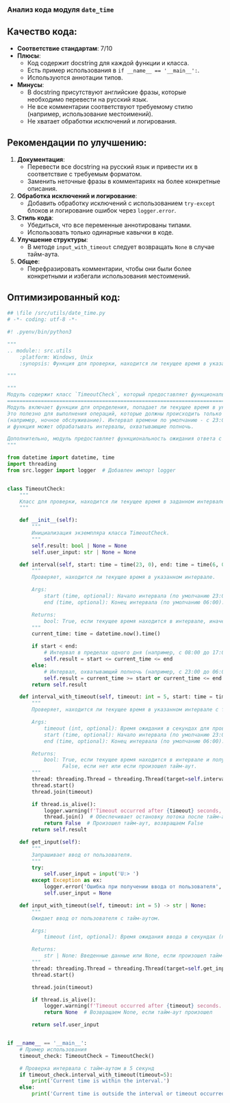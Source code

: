 ### **Анализ кода модуля `date_time`**

## Качество кода:
- **Соответствие стандартам**: 7/10
- **Плюсы**:
  - Код содержит docstring для каждой функции и класса.
  - Есть пример использования в `if __name__ == '__main__':`.
  - Используются аннотации типов.
- **Минусы**:
  - В docstring присутствуют английские фразы, которые необходимо перевести на русский язык.
  - Не все комментарии соответствуют требуемому стилю (например, использование местоимений).
  - Не хватает обработки исключений и логирования.

## Рекомендации по улучшению:
1.  **Документация**:
    - Перевести все docstring на русский язык и привести их в соответствие с требуемым форматом.
    - Заменить неточные фразы в комментариях на более конкретные описания.
2.  **Обработка исключений и логирование**:
    - Добавить обработку исключений с использованием `try-except` блоков и логирование ошибок через `logger.error`.
3.  **Стиль кода**:
    - Убедиться, что все переменные аннотированы типами.
    - Использовать только одинарные кавычки в коде.
4.  **Улучшение структуры**:
    - В методе `input_with_timeout` следует возвращать `None` в случае тайм-аута.
5.  **Общее**:
    - Перефразировать комментарии, чтобы они были более конкретными и избегали использования местоимений.

## Оптимизированный код:
```python
## \file /src/utils/date_time.py
# -*- coding: utf-8 -*-

#! .pyenv/bin/python3

"""
.. module:: src.utils
    :platform: Windows, Unix
    :synopsis: Функция для проверки, находится ли текущее время в указанном интервале с необязательным тайм-аутом.

"""

"""
Модуль содержит класс `TimeoutCheck`, который предоставляет функциональность для проверки, находится ли текущее время в заданном интервале.
======================================================================================================================================
Модуль включает функции для определения, попадает ли текущее время в указанный временной интервал.
Это полезно для выполнения операций, которые должны происходить только в определенные периоды
(например, ночное обслуживание). Интервал времени по умолчанию - с 23:00 до 06:00,
и функция может обрабатывать интервалы, охватывающие полночь.

Дополнительно, модуль предоставляет функциональность ожидания ответа с тайм-аутом.
"""

from datetime import datetime, time
import threading
from src.logger import logger  # Добавлен импорт logger


class TimeoutCheck:
    """
    Класс для проверки, находится ли текущее время в заданном интервале с учетом тайм-аута.
    """

    def __init__(self):
        """
        Инициализация экземпляра класса TimeoutCheck.
        """
        self.result: bool | None = None
        self.user_input: str | None = None

    def interval(self, start: time = time(23, 0), end: time = time(6, 0)) -> bool:
        """
        Проверяет, находится ли текущее время в указанном интервале.

        Args:
            start (time, optional): Начало интервала (по умолчанию 23:00).
            end (time, optional): Конец интервала (по умолчанию 06:00).

        Returns:
            bool: True, если текущее время находится в интервале, иначе False.
        """
        current_time: time = datetime.now().time()

        if start < end:
            # Интервал в пределах одного дня (например, с 08:00 до 17:00)
            self.result = start <= current_time <= end
        else:
            # Интервал, охватывающий полночь (например, с 23:00 до 06:00)
            self.result = current_time >= start or current_time <= end
        return self.result

    def interval_with_timeout(self, timeout: int = 5, start: time = time(23, 0), end: time = time(6, 0)) -> bool:
        """
        Проверяет, находится ли текущее время в указанном интервале с тайм-аутом.

        Args:
            timeout (int, optional): Время ожидания в секундах для проверки интервала (по умолчанию 5).
            start (time, optional): Начало интервала (по умолчанию 23:00).
            end (time, optional): Конец интервала (по умолчанию 06:00).

        Returns:
            bool: True, если текущее время находится в интервале и получен ответ в течение тайм-аута,
                  False, если нет или если произошел тайм-аут.
        """
        thread: threading.Thread = threading.Thread(target=self.interval, args=(start, end))
        thread.start()
        thread.join(timeout)

        if thread.is_alive():
            logger.warning(f'Timeout occurred after {timeout} seconds, continuing execution.') # Логгирование предупреждения о тайм-ауте
            thread.join()  # Обеспечивает остановку потока после тайм-аута
            return False  # Произошел тайм-аут, возвращаем False
        return self.result

    def get_input(self):
        """
        Запрашивает ввод от пользователя.
        """
        try:
            self.user_input = input('U:> ')
        except Exception as ex:
            logger.error('Ошибка при получении ввода от пользователя', ex, exc_info=True) # Логгирование ошибки ввода
            self.user_input = None

    def input_with_timeout(self, timeout: int = 5) -> str | None:
        """
        Ожидает ввод от пользователя с тайм-аутом.

        Args:
            timeout (int, optional): Время ожидания ввода в секундах (по умолчанию 5).

        Returns:
            str | None: Введенные данные или None, если произошел тайм-аут.
        """
        thread: threading.Thread = threading.Thread(target=self.get_input)
        thread.start()

        thread.join(timeout)

        if thread.is_alive():
            logger.warning(f'Timeout occurred after {timeout} seconds.') # Логгирование предупреждения о тайм-ауте
            return None  # Возвращаем None, если тайм-аут произошел

        return self.user_input


if __name__ == '__main__':
    # Пример использования
    timeout_check: TimeoutCheck = TimeoutCheck()

    # Проверка интервала с тайм-аутом в 5 секунд
    if timeout_check.interval_with_timeout(timeout=5):
        print('Current time is within the interval.')
    else:
        print('Current time is outside the interval or timeout occurred.')